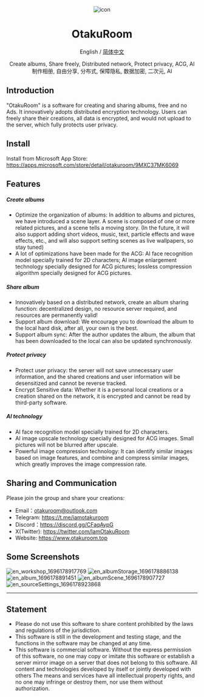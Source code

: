 <div align="center">

<img src="./assets/app_icon.ico" alt="icon"/>

# OtakuRoom

English / [简体中文](./README_CN.md)

Create albums, Share freely, Distributed network, Protect privacy, ACG, AI  
制作相册, 自由分享, 分布式, 保障隐私, 数据加密, 二次元, AI

</div>

## Introduction

"OtakuRoom" is a software for creating and sharing albums, free and no Ads. It innovatively adopts distributed encryption technology. Users can freely share their creations, all data is encrypted, and would not upload to the server, which fully protects user privacy.

## Install

Install from Microsoft App Store: https://apps.microsoft.com/store/detail/otakuroom/9MXC37MK6069

## Features

##### Create albums

- Optimize the organization of albums: In addition to albums and pictures, we have introduced a scene layer. A scene is composed of one or more related pictures, and a scene tells a moving story. (In the future, it will also support adding short videos, music, text, particle effects and wave effects, etc., and will also support setting scenes as live wallpapers, so stay tuned)
- A lot of optimizations have been made for the ACG: AI face recognition model specially trained for 2D characters; AI image enlargement technology specially designed for ACG pictures; lossless compression algorithm specially designed for ACG pictures.

##### Share album

- Innovatively based on a distributed network, create an album sharing function: decentralized design, no resource server required, and resources are permanently valid!
- Support album download: We encourage you to download the album to the local hard disk, after all, your own is the best.
- Support album sync: After the author updates the album, the album that has been downloaded to the local can also be updated synchronously.

##### Protect privacy

- Protect user privacy: the server will not save unnecessary user information, and the shared creations and user information will be desensitized and cannot be reverse tracked.
- Encrypt Sensitive data: Whether it is a personal local creations or a creation shared on the network, it is encrypted and cannot be read by third-party software.

##### AI technology

- AI face recognition model specially trained for 2D characters.
- AI image upscale technology specially designed for ACG images. Small pictures will not be blurred after upscale.
- Powerful image compression technology: It can identify similar images based on image features, and combine and compress similar images, which greatly improves the image compression rate.

## Sharing and Communication

Please join the group and share your creations:

- Email：otakuroom@outlook.com
- Telegram: https://t.me/iamotakuroom
- Discord：https://discord.gg/CFaqAypG
- X(Twitter): https://twitter.com/IamOtakuRoom
- Website: https://www.otakuroom.top

## Some Screenshots
![en_workshop_1696178917769](https://github.com/OtakuRoom/OtakuRoom/assets/128728619/54c29506-45b6-4b3e-ad5a-8a5ccf787f1d)
![en_albumStorage_1696178886138](https://github.com/OtakuRoom/OtakuRoom/assets/128728619/2c1d18f8-119f-4c85-813b-4ae390520505)
![en_album_1696178891451](https://github.com/OtakuRoom/OtakuRoom/assets/128728619/a050895a-fa5e-486c-bbdb-575915968ca8)
![en_albumScene_1696178907727](https://github.com/OtakuRoom/OtakuRoom/assets/128728619/fc0ffd0b-bb35-4adc-8787-7bf03232265b)
![en_sourceSettings_1696178923868](https://github.com/OtakuRoom/OtakuRoom/assets/128728619/240cf4fe-a33a-41bd-a189-423abf6201a9)

---

## Statement

- Please do not use this software to share content prohibited by the laws and regulations of the jurisdiction.
- This software is still in the development and testing stage, and the functions in the software may be changed at any time.
- This software is commercial software. Without the express permission of this software, no one may copy or imitate this software or establish a server mirror image on a server that does not belong to this software. All content and technologies developed by itself or jointly developed with others The means and services have all intellectual property rights, and no one may infringe or destroy them, nor use them without authorization.
